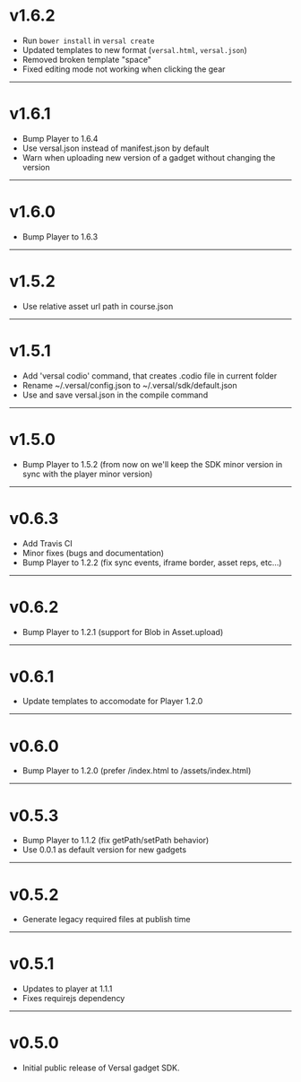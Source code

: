 # v1.6.2

  * Run `bower install` in `versal create`
  * Updated templates to new format (`versal.html`, `versal.json`)
  * Removed broken template "space"
  * Fixed editing mode not working when clicking the gear

---

# v1.6.1

  * Bump Player to 1.6.4
  * Use versal.json instead of manifest.json by default
  * Warn when uploading new version of a gadget without changing the version

---

# v1.6.0

  * Bump Player to 1.6.3

---

# v1.5.2

  * Use relative asset url path in course.json

---

# v1.5.1

  * Add 'versal codio' command, that creates .codio file in current folder
  * Rename ~/.versal/config.json to ~/.versal/sdk/default.json
  * Use and save versal.json in the compile command

---

# v1.5.0

  * Bump Player to 1.5.2 (from now on we'll keep the SDK minor version in sync with the player minor version)

---

# v0.6.3

  * Add Travis CI
  * Minor fixes (bugs and documentation)
  * Bump Player to 1.2.2 (fix sync events, iframe border, asset reps, etc...)

---

# v0.6.2

  * Bump Player to 1.2.1 (support for Blob in Asset.upload)

---

# v0.6.1

  * Update templates to accomodate for Player 1.2.0

---

# v0.6.0

  * Bump Player to 1.2.0 (prefer /index.html to /assets/index.html)

---

# v0.5.3

  * Bump Player to 1.1.2 (fix getPath/setPath behavior)
  * Use 0.0.1 as default version for new gadgets

---

# v0.5.2

  * Generate legacy required files at publish time

---

# v0.5.1

  * Updates to player at 1.1.1
  * Fixes requirejs dependency

---

# v0.5.0

  * Initial public release of Versal gadget SDK.
